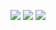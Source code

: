 
<p>
    <img src="https://img.shields.io/badge/-Visual%20Studio%20Code-1f71f7?style=flat-square&logo=Visual%20Studio%20Code&logoColor=white"/>
    <img src="https://img.shields.io/badge/-HTML5-a2c4c9?style=flat-square&logo=HTML5&logoColor=white"/>
    <img src="https://img.shields.io/badge/-CSS3-f44336?style=flat-square&logo=CSS3&logoColor=white"/>
</p>



